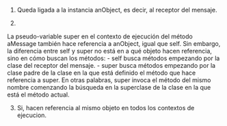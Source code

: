 1) Queda ligada a la instancia anObject, es decir, al receptor del mensaje.

2)
La pseudo-variable super en el contexto de ejecución del método aMessage también hace referencia a anObject, igual que self. Sin embargo, la diferencia entre self y super no está en a qué objeto hacen referencia, sino en cómo buscan los métodos:
    - self busca métodos empezando por la clase del receptor del mensaje.
    - super busca métodos empezando por la clase padre de la clase en la que está definido el método que hace referencia a super.
En otras palabras, super invoca el método del mismo nombre comenzando la búsqueda en la superclase de la clase en la que está el método actual.

3) Si, hacen referencia al mismo objeto en todos los contextos de ejecucion.